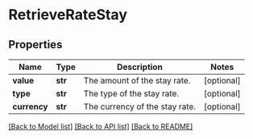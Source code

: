 # RetrieveRateStay

## Properties
Name | Type | Description | Notes
------------ | ------------- | ------------- | -------------
**value** | **str** | The amount of the stay rate. | [optional] 
**type** | **str** | The type of the stay rate. | [optional] 
**currency** | **str** | The currency of the stay rate. | [optional] 

[[Back to Model list]](../README.md#documentation-for-models) [[Back to API list]](../README.md#documentation-for-api-endpoints) [[Back to README]](../README.md)


